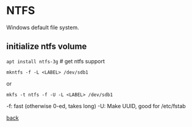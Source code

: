 NTFS
====

Windows default file system.

initialize ntfs volume
----------------------

`apt install ntfs-3g`	# get ntfs support

`mkntfs -f -L <LABEL> /dev/sdb1`

or

`mkfs -t ntfs -f -U -L <LABEL> /dev/sdb1`

-f: fast (otherwise 0-ed, takes long)
-U: Make UUID, good for /etc/fstab

[back](./)

